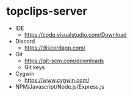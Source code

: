 # topclips-server

- IDE
  - https://code.visualstudio.com/Download
- Discord
  - https://discordapp.com/
- Git
  - https://git-scm.com/downloads
  - Git keys
- Cygwin
  - https://www.cygwin.com/
- NPM/Javascript/Node.js/Express.js
